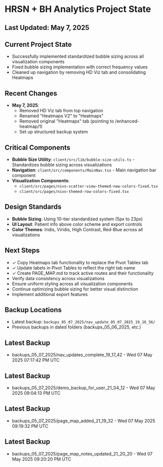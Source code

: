 # HRSN + BH Analytics Project State

## Last Updated: May 7, 2025

## Current Project State
- Successfully implemented standardized bubble sizing across all visualization components
- Fixed bubble sizing implementation with correct frequency values
- Cleaned up navigation by removing HD Viz tab and consolidating Heatmaps

## Recent Changes
- **May 7, 2025**: 
  - Removed HD Viz tab from top navigation
  - Renamed "Heatmaps V2" to "Heatmaps"
  - Removed original "Heatmaps" tab (pointing to /enhanced-heatmap/1)
  - Set up structured backup system

## Critical Components
- **Bubble Size Utility**: `client/src/lib/bubble-size-utils.ts` - Standardizes bubble sizing across visualizations
- **Navigation**: `client/src/components/MainNav.tsx` - Main navigation bar component
- **Visualization Components**:
  - `client/src/pages/nivo-scatter-view-themed-new-colors-fixed.tsx`
  - `client/src/pages/nivo-themed-row-colors-fixed.tsx`

## Design Standards
- **Bubble Sizing**: Using 10-tier standardized system (5px to 23px)
- **UI Layout**: Patient info above color scheme and export controls
- **Color Themes**: Iridis, Viridis, High Contrast, Red-Blue across all visualizations

## Next Steps
- ✓ Copy Heatmaps tab functionality to replace the Pivot Tables tab
- ✓ Update labels in Pivot Tables to reflect the right tab name
- ✓ Create PAGE_MAP.md to track active routes and their functionality
- Verify data consistency across visualizations
- Ensure uniform styling across all visualization components
- Continue optimizing bubble sizing for better visual distinction
- Implement additional export features

## Backup Locations
- Latest backup: `backups_05_07_2025/nav_update_05_07_2025_19_16_56/`
- Previous backups in dated folders (backups_05_06_2025, etc.)
## Latest Backup
- backups_05_07_2025/nav_updates_complete_19_17_42 - Wed 07 May 2025 07:17:42 PM UTC

## Latest Backup
- backups_05_07_2025/demo_backup_for_user_21_04_12 - Wed 07 May 2025 09:04:13 PM UTC

## Latest Backup
- backups_05_07_2025/page_map_added_21_19_32 - Wed 07 May 2025 09:19:32 PM UTC

## Latest Backup
- backups_05_07_2025/page_map_notes_updated_21_20_20 - Wed 07 May 2025 09:20:20 PM UTC
